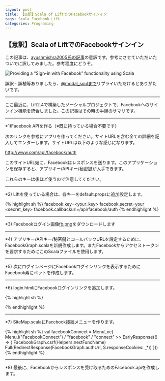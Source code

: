 ```yaml
---
layout: post
title: 【意訳】Scala of LiftでのFacebookサインイン
tags: Scala Facebook Lift
categories: Programing
---
```

【意訳】Scala of LiftでのFacebookサインイン
-----------------

この記事は、[ayushmishra2005氏の記事](http://blog.knoldus.com/2012/07/29/providing-a-sign-in-with-facebook-functionality-using-scala/)の意訳です。参考にさせていただいたついでに訳してみました。参考程度にどうぞ。

![Providing a “Sign-in with Facebook” functionality using Scala](http://capture.heartrails.com/300x200/cool?http://blog.knoldus.com/2012/07/29/providing-a-sign-in-with-facebook-functionality-using-scala/)

誤訳・誤植等ありましたら、[@modal_soulまで](https://twitter.com/modal_soul)リプライいただけるとありがたいです。

<hr />

ここ最近に、Lift2.4で構築したソーシャルプロジェクトで、Facebookへのサインイン機能を統合しました。この記事はその時の手順のサマリです。


<hr />

*1)Facebook APIを作る（※既に持っている場合不要です）

次のリンクを参考にアプリを作ってください。サイトURLを含む全ての詳細を記入してエンターします。サイトURLは以下のような感じになります。

http://www.com/api/facebook/auth


このサイトURL宛に、Facebookはレスポンスを送ります。このアプリケーションを保存すると、アプリキー/APIキー/秘密鍵が入手できます。

これらのキーは後ほど使うので注意してください。


<hr />

*2) Liftを使っている場合は、各キーをdefault.propsに追加設定します。

{% highlight sh %}
facebook.key=<your_key>
facebook.secret=your <secret_key>
facebook.callbackurl=/api/facebook/auth
{% endhighlight %}


<hr />

*3) Facebookログイン画像[fb.png](http://sandthre34.wapka.mobi/download-43-23c50858c8a88d7a9397/fb.png?PHPSESSID=3b88fe8fb9bb628c5beb8870fd0e367c)をダウンロードします


<hr />

*4) アプリキー/APIキー/秘密鍵とコールバックURLを設定するために、FacebookGraph.scalaを新規作成します。またFacebookからアクセストークンを要求するためにこのScalaファイルを使用します。


<script src="https://gist.github.com/3310411.js?file=FacebookGraph.scala">
</script>


<hr />


*5) 次にログインページにFacebookログインリンクを表示するためにFacebook素にペットを作成します。

<script src="https://gist.github.com/3310425.js?file=Facebook.scala">
</script>


<hr />

*6) login.htmlにFacebookログインリンクを追加します。

{% highlight sh %}
<div class="span4">
      <span lift="Facebook.link"/></span>
</div>
{% endhighlight %}


<hr />

*7) SiteMap.scalaにFacebook接続メニューを作ります。

{% highlight sh %}
val facebookConnect = MenuLoc(
    Menu.i("FacebookConnect") / "facebook" / "connect" >> EarlyResponse(() => {
      FacebookGraph.csrf(Helpers.nextFuncName)
      Full(RedirectResponse(FacebookGraph.authUrl, S.responseCookies: _*))
 }))
{% endhighlight %}

<hr />

*8) 最後に、Facebookからレスポンスを受け取るためのFacebook.apiを作成します。

<script src="https://gist.github.com/3310432.js?file=FacebookApiStateful.scala">
</script>





